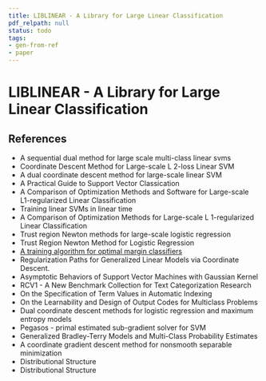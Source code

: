 ```yaml
---
title: LIBLINEAR - A Library for Large Linear Classification
pdf_relpath: null
status: todo
tags:
- gen-from-ref
- paper
---
```


# LIBLINEAR - A Library for Large Linear Classification

## References

- A sequential dual method for large scale multi-class linear svms
- Coordinate Descent Method for Large-scale L 2-loss Linear SVM
- A dual coordinate descent method for large-scale linear SVM
- A Practical Guide to Support Vector Classication
- A Comparison of Optimization Methods and Software for Large-scale L1-regularized Linear Classification
- Training linear SVMs in linear time
- A Comparison of Optimization Methods for Large-scale L 1-regularized Linear Classification
- Trust region Newton methods for large-scale logistic regression
- Trust Region Newton Method for Logistic Regression
- [A training algorithm for optimal margin classifiers](./a-training-algorithm-for-optimal-margin-classifiers.md)
- Regularization Paths for Generalized Linear Models via Coordinate Descent.
- Asymptotic Behaviors of Support Vector Machines with Gaussian Kernel
- RCV1 - A New Benchmark Collection for Text Categorization Research
- On the Specification of Term Values in Automatic Indexing
- On the Learnability and Design of Output Codes for Multiclass Problems
- Dual coordinate descent methods for logistic regression and maximum entropy models
- Pegasos - primal estimated sub-gradient solver for SVM
- Generalized Bradley-Terry Models and Multi-Class Probability Estimates
- A coordinate gradient descent method for nonsmooth separable minimization
- Distributional Structure
- Distributional Structure
